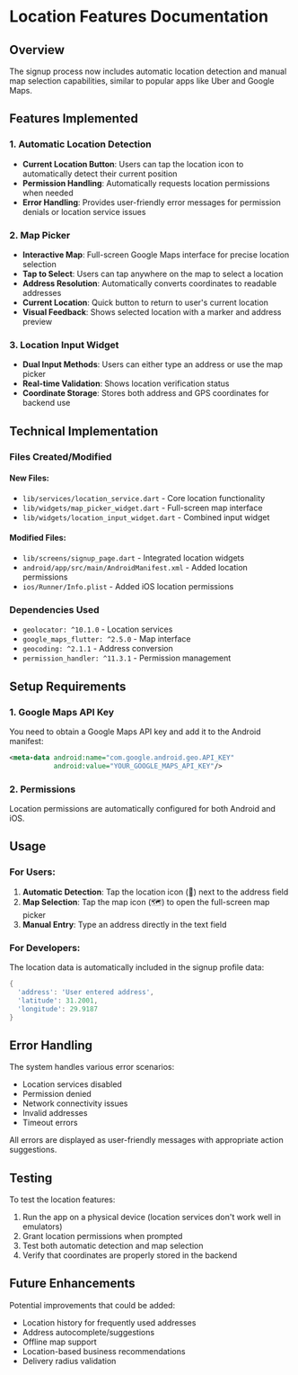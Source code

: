 # Location Features Documentation

## Overview
The signup process now includes automatic location detection and manual map selection capabilities, similar to popular apps like Uber and Google Maps.

## Features Implemented

### 1. Automatic Location Detection
- **Current Location Button**: Users can tap the location icon to automatically detect their current position
- **Permission Handling**: Automatically requests location permissions when needed
- **Error Handling**: Provides user-friendly error messages for permission denials or location service issues

### 2. Map Picker
- **Interactive Map**: Full-screen Google Maps interface for precise location selection
- **Tap to Select**: Users can tap anywhere on the map to select a location
- **Address Resolution**: Automatically converts coordinates to readable addresses
- **Current Location**: Quick button to return to user's current location
- **Visual Feedback**: Shows selected location with a marker and address preview

### 3. Location Input Widget
- **Dual Input Methods**: Users can either type an address or use the map picker
- **Real-time Validation**: Shows location verification status
- **Coordinate Storage**: Stores both address and GPS coordinates for backend use

## Technical Implementation

### Files Created/Modified

#### New Files:
- `lib/services/location_service.dart` - Core location functionality
- `lib/widgets/map_picker_widget.dart` - Full-screen map interface
- `lib/widgets/location_input_widget.dart` - Combined input widget

#### Modified Files:
- `lib/screens/signup_page.dart` - Integrated location widgets
- `android/app/src/main/AndroidManifest.xml` - Added location permissions
- `ios/Runner/Info.plist` - Added iOS location permissions

### Dependencies Used
- `geolocator: ^10.1.0` - Location services
- `google_maps_flutter: ^2.5.0` - Map interface
- `geocoding: ^2.1.1` - Address conversion
- `permission_handler: ^11.3.1` - Permission management

## Setup Requirements

### 1. Google Maps API Key
You need to obtain a Google Maps API key and add it to the Android manifest:

```xml
<meta-data android:name="com.google.android.geo.API_KEY"
           android:value="YOUR_GOOGLE_MAPS_API_KEY"/>
```

### 2. Permissions
Location permissions are automatically configured for both Android and iOS.

## Usage

### For Users:
1. **Automatic Detection**: Tap the location icon (📍) next to the address field
2. **Map Selection**: Tap the map icon (🗺️) to open the full-screen map picker
3. **Manual Entry**: Type an address directly in the text field

### For Developers:
The location data is automatically included in the signup profile data:
```dart
{
  'address': 'User entered address',
  'latitude': 31.2001,
  'longitude': 29.9187
}
```

## Error Handling

The system handles various error scenarios:
- Location services disabled
- Permission denied
- Network connectivity issues
- Invalid addresses
- Timeout errors

All errors are displayed as user-friendly messages with appropriate action suggestions.

## Testing

To test the location features:
1. Run the app on a physical device (location services don't work well in emulators)
2. Grant location permissions when prompted
3. Test both automatic detection and map selection
4. Verify that coordinates are properly stored in the backend

## Future Enhancements

Potential improvements that could be added:
- Location history for frequently used addresses
- Address autocomplete/suggestions
- Offline map support
- Location-based business recommendations
- Delivery radius validation
